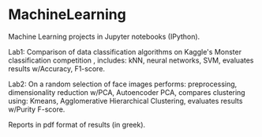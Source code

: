 # MachineLearning
Machine Learning projects in Jupyter notebooks (IPython).

  Lab1: Comparison of data classification algorithms on Kaggle's Monster classification competition , 
    includes: kNN, neural networks, SVM, 
    evaluates results w/Accuracy, F1-score.
    
  Lab2: On a random selection of face images 
    performs: preprocessing, dimensionality reduction w/PCA, Autoencoder PCA, compares clustering 
      using: Kmeans, Agglomerative Hierarchical Clustering, 
    evaluates results w/Purity F-score.
    
  Reports in pdf format of results (in greek).
